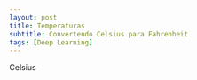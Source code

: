```yaml
---
layout: post
title: Temperaturas
subtitle: Convertendo Celsius para Fahrenheit
tags: [Deep Learning]
---
```


Celsius
